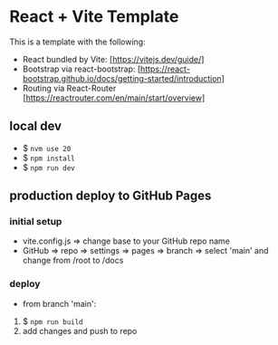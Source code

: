 # React + Vite Template

This is a template with the following:

* React bundled by Vite:  [https://vitejs.dev/guide/]
* Bootstrap via react-bootstrap:  [https://react-bootstrap.github.io/docs/getting-started/introduction]
* Routing via React-Router [https://reactrouter.com/en/main/start/overview]

## local dev

* $ `nvm use 20`
* $ `npm install`
* $ `npm run dev`

## production deploy to GitHub Pages

### initial setup

* vite.config.js => change base to your GitHub repo name
* GitHub => repo => settings => pages => branch => select 'main' and change from /root to /docs

### deploy

* from branch 'main':

1. $ `npm run build`
2. add changes and push to repo
